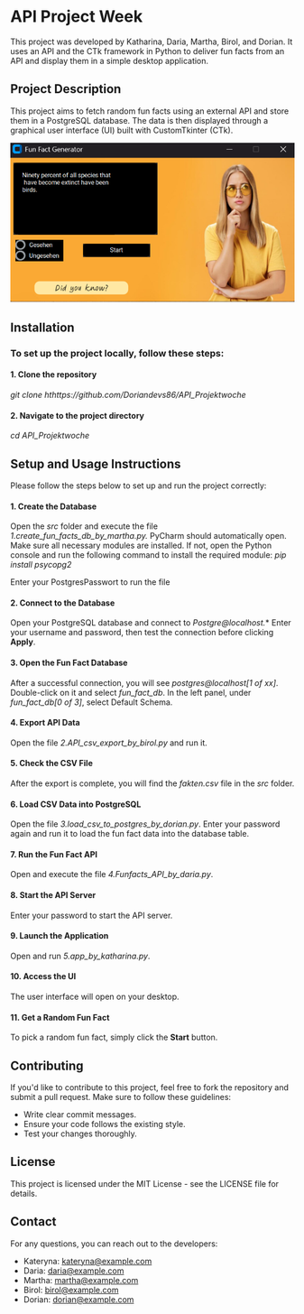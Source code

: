 # **API Project Week** #
This project was developed by Katharina, Daria, Martha, Birol, and Dorian. It uses an API and the CTk framework in Python to deliver fun facts from an API and display them in a simple desktop application.

## **Project Description** ##
This project aims to fetch random fun facts using an external API and store them in a PostgreSQL database. The data is then displayed through a graphical user interface (UI) built with CustomTkinter (CTk).

![Image not found (404)](src/images/ReadMe_picture.png)

## **Installation** ##
### To set up the project locally, follow these steps: ###

#### **1. Clone the repository** ####

*git clone hthttps://github.com/Doriandevs86/API_Projektwoche*

#### **2. Navigate to the project directory** ####

*cd API_Projektwoche*

## **Setup and Usage Instructions** ##

Please follow the steps below to set up and run the project correctly:

#### **1. Create the Database** ####

Open the *src* folder and execute the file *1.create_fun_facts_db_by_martha.py.*
PyCharm should automatically open. Make sure all necessary modules are installed. If not, open the Python console and run the following command to install the required module:
*pip install psycopg2*

Enter your PostgresPasswort to run the file

#### **2. Connect to the Database** ####

Open your PostgreSQL database and connect to *Postgre@localhost.**
Enter your username and password, then test the connection before clicking **Apply**.

#### **3. Open the Fun Fact Database** ####

After a successful connection, you will see *postgres@localhost[1 of xx]*. Double-click on it and select *fun_fact_db*.
In the left panel, under *fun_fact_db[0 of 3]*, select Default Schema.

#### **4. Export API Data** ####

Open the file *2.API_csv_export_by_birol.py* and run it.

#### **5. Check the CSV File** ####

After the export is complete, you will find the *fakten.csv* file in the *src* folder.

#### **6. Load CSV Data into PostgreSQL** ####

Open the file *3.load_csv_to_postgres_by_dorian.py*. Enter your password again and run it to load the fun fact data into the database table.

#### **7. Run the Fun Fact API** ####

Open and execute the file *4.Funfacts_API_by_daria.py*.

#### **8. Start the API Server** ####

Enter your password to start the API server.

#### **9. Launch the Application** ####

Open and run *5.app_by_katharina.py*.

#### **10. Access the UI** ####

The user interface will open on your desktop.

#### **11. Get a Random Fun Fact** ####

To pick a random fun fact, simply click the **Start** button.

## Contributing ##
If you'd like to contribute to this project, feel free to fork the repository and submit a pull request. Make sure to follow these guidelines:

- Write clear commit messages.
- Ensure your code follows the existing style.
- Test your changes thoroughly.

## License ## 
This project is licensed under the MIT License - see the LICENSE file for details.

## Contact ##
For any questions, you can reach out to the developers:

- Kateryna: kateryna@example.com
- Daria: daria@example.com
- Martha: martha@example.com
- Birol: birol@example.com
- Dorian: dorian@example.com